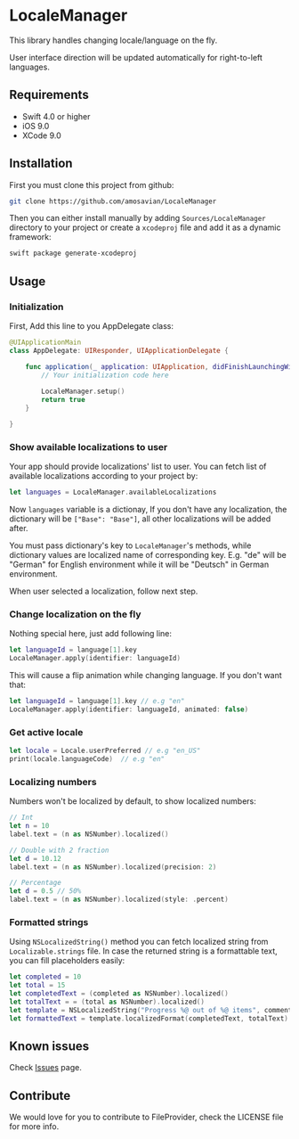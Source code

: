 # LocaleManager

This library handles changing locale/language on the fly.

User interface direction will be updated automatically for right-to-left languages.

## Requirements

- Swift 4.0 or higher
- iOS 9.0
- XCode 9.0

## Installation

First you must clone this project from github:

```bash
git clone https://github.com/amosavian/LocaleManager
```

Then you can either install manually by adding `Sources/LocaleManager` directory to your project or create a `xcodeproj` file and add it as a dynamic framework:

```bash
swift package generate-xcodeproj
```

## Usage

### Initialization

First, Add this line to you AppDelegate class:

```swift
@UIApplicationMain
class AppDelegate: UIResponder, UIApplicationDelegate {

    func application(_ application: UIApplication, didFinishLaunchingWithOptions launchOptions: [UIApplicationLaunchOptionsKey: Any]?) -> Bool {
        // Your initialization code here
        
        LocaleManager.setup()
        return true
    }

}

```

### Show available localizations to user

Your app should provide localizations' list to user. You can fetch list of available localizations according to your project by:

```swift
let languages = LocaleManager.availableLocalizations
```

Now `languages` variable is a dictionay, If you don't have any localization, the dictionary will be `["Base": "Base"]`, all other localizations will be added after.

You must pass dictionary's key to `LocaleManager`'s methods, while dictionary values are localized name of corresponding key. E.g. "de" will be "German" for English environment while it will be "Deutsch" in German environment.

When user selected a localization, follow next step.

### Change localization on the fly

Nothing special here, just add following line:

```swift
let languageId = language[1].key
LocaleManager.apply(identifier: languageId)
```

This will cause a flip animation while changing language. If you don't want that:

```swift
let languageId = language[1].key // e.g "en"
LocaleManager.apply(identifier: languageId, animated: false)
```

### Get active locale

```swift
let locale = Locale.userPreferred // e.g "en_US"
print(locale.languageCode)  // e.g "en"
```

### Localizing numbers

Numbers won't be localized by default, to show localized numbers:

```swift
// Int
let n = 10
label.text = (n as NSNumber).localized()

// Double with 2 fraction
let d = 10.12
label.text = (n as NSNumber).localized(precision: 2)

// Percentage
let d = 0.5 // 50%
label.text = (n as NSNumber).localized(style: .percent)
```


### Formatted strings

Using `NSLocalizedString()` method you can fetch localized string from `Localizable.strings` file. In case the returned string is a formattable text, you can fill placeholders easily:

```swift
let completed = 10
let total = 15
let completedText = (completed as NSNumber).localized()
let totalText = = (total as NSNumber).localized()
let template = NSLocalizedString("Progress %@ out of %@ items", comment: "")
let formattedText = template.localizedFormat(completedText, totalText)
```

## Known issues

Check [Issues](issues) page.

## Contribute

We would love for you to contribute to FileProvider, check the LICENSE file for more info.
